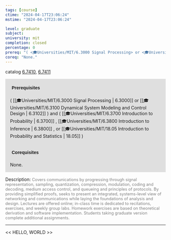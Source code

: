 ```yaml
---
tags: [course]
ctime: "2024-04-17T23:06:24"
mstime: "2024-04-17T23:06:24"

level: graduate
subject: 
university: mit
completion: closed
percentage: 0
prereq: "( <🎓Universities/MIT/6.3000 Signal Processing> or <🎓Universities/MIT/6.3100 Dynamical System Modeling and Control Design> ) and ( <🎓Universities/MIT/6.3700 Introduction to Probability> , <🎓Universities/MIT/6.3800 Introduction to Inference> , or <🎓Universities/MIT/18.05 Introduction to Probability and Statistics> )"
coreq: "None."
---
```


catalog [6.7410](http://student.mit.edu/catalog/m6c.html#6.7410), [6.7411](http://student.mit.edu/catalog/m6c.html#6.7411)

<span style="display: block; padding: 15px; background-color: rgb(100, 100, 100, 0.2);"><font id="m_prereq3389_0" style="display: block; font-family: Arial, sans-serif; font-weight: bold; padding: 5px">Prerequisites</font><br><span id="prereq3389_0">( [[🎓Universities/MIT/6.3000 Signal Processing | 6.3000]] or [[🎓Universities/MIT/6.3100 Dynamical System Modeling and Control Design | 6.3102]] ) and ( [[🎓Universities/MIT/6.3700 Introduction to Probability | 6.3700]] , [[🎓Universities/MIT/6.3800 Introduction to Inference | 6.3800]] , or [[🎓Universities/MIT/18.05 Introduction to Probability and Statistics | 18.05]] )</span></span>
<span style="display: block; padding: 15px; background-color: rgb(100, 100, 100, 0.2);"><font id="m_coreq3389_0" style="display: block; font-family: Arial, sans-serif; font-weight: bold; padding: 5px">Corequisites</font><br><span id="coreq3389_0">None.</span></span>

<font style="">Description:</font>
<font style="color: grey; font-size: 0.8rem;">Covers communications by progressing through signal representation, sampling, quantization, compression, modulation, coding and decoding, medium access control, and queueing and principles of protocols. By providing simplified proofs, seeks to present an integrated, systems-level view of networking and communications while laying the foundations of analysis and design. Lectures are offered online; in-class time is dedicated to recitations, exercises, and weekly group labs. Homework exercises are based on theoretical derivation and software implementation. Students taking graduate version complete additional assignments.</font>



---

<< HELLO, WORLD >>
